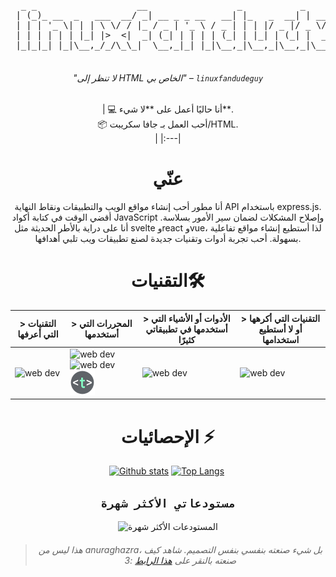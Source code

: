 
<div align="center">
<pre>
  _ _                   __                 _           _                        
 | (_)_ __  _   ___  __/ _| __ _ _ __   __| |_   _  __| | ___  __ _ _   _ _   _ 
 | | | '_ \| | | \ \/ / |_ / _ | '_ \ / _ | | | |/ _ |/ _ \/ _ | | | | | | |
 | | | | | | |_| |>  <|  _| (_| | | | | (_| | |_| | (_| |  __/ (_| | |_| | |_| |
 |_|_|_| |_|\__,_/_/\_\_|  \__,_|_| |_|\__,_|\__,_|\__,_|\___|\__, |\__,_|\__, |
                                                              |___/       |___/ 
</pre>
                                                             <h6>"لا تنظر إلى HTML الخاص بي" – <code>linuxfandudeguy</code></h6>
  | 💻 أنا حاليًا أعمل على **لا شيء**.<br/>📦 أحب العمل بـ جافا سكريبت/HTML.</br> |
  |:---|

# عنّي 

أنا مطور أحب إنشاء مواقع الويب والتطبيقات ونقاط النهاية API باستخدام express.js. أقضي الوقت في كتابة أكواد JavaScript وإصلاح المشكلات لضمان سير الأمور بسلاسة. أنا على دراية بالأطر الحديثة مثل svelte وreact وvue، لذا أستطيع إنشاء مواقع تفاعلية بسهولة. أحب تجربة أدوات وتقنيات جديدة لصنع تطبيقات ويب تلبي أهدافها.

# التقنيات🛠
| > التقنيات التي أعرفها | > المحررات التي أستخدمها | > الأدوات أو الأشياء التي أستخدمها في تطبيقاتي كثيرًا | > التقنيات التي أكرهها أو لا أستطيع استخدامها | 
|---------------------|---------------|----------------------------------------|----------------------------------|
| <img src="https://skillicons.dev/icons?i=html,js,react,vue,svelte,css,nodejs,python,rust" alt="web dev" height="40"/> | <img src="https://skillicons.dev/icons?i=sublime,vscode" alt="web dev" height="40"/><img src="https://upload.wikimedia.org/wikipedia/commons/thumb/8/8a/Gnu-nano.svg/1024px-Gnu-nano.svg.png" alt="web dev" height="40"/><img src="/assets/images/unnamed.png" alt="web dev" height="40"/> | <img src="https://skillicons.dev/icons?i=tailwind,npm,git,github,bootstrap,vercel,debian,express,obsidian" alt="web dev" height="40"/> | <img src="https://skillicons.dev/icons?i=electron,firebase,php,tauri" alt="web dev" height="40"/> |

# الإحصائيات ⚡
  
  <a href="#">![Github stats](https://github-readme-stats.vercel.app/api?username=linuxfandudeguy&theme=blueberry&count_private=true&hide_border=true&line_height=20)</a>
  <a href="#">![Top Langs](https://github-readme-stats.vercel.app/api/top-langs/?username=linuxfandudeguy&layout=compact&theme=blueberry&count_private=true&hide_border=true)</a>
  <img src="https://komarev.com/ghpvc/?username=linuxfandudeguy&style=for-the-badge&color=orange" alt=""/>


## `مستودعاتي الأكثر شهرة`

  <img src="https://popularrepostats.vercel.app/popular-repos?username=linuxfandudeguy" alt="المستودعات الأكثر شهرة"/>
 
                                              
> ###### هذا ليس من anuraghazra، بل شيء صنعته بنفسي بنفس التصميم. شاهد كيف صنعته بالنقر على [هذا الرابط](https://github.com/linuxfandudeguy/top-repo-readme-stats/blob/master/README.md) :3
